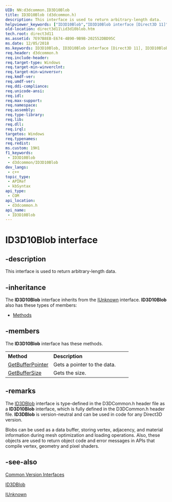```yaml
---
UID: NN:d3dcommon.ID3D10Blob
title: ID3D10Blob (d3dcommon.h)
description: This interface is used to return arbitrary-length data.
helpviewer_keywords: ["ID3D10Blob","ID3D10Blob interface [Direct3D 11]","ID3D10Blob interface [Direct3D 11]","described","d3dcommon/ID3D10Blob","direct3d11.id3d10blob"]
old-location: direct3d11\id3d10blob.htm
tech.root: direct3d11
ms.assetid: 7E97B8EB-E674-4B90-9B9B-202552DBD95C
ms.date: 12/05/2018
ms.keywords: ID3D10Blob, ID3D10Blob interface [Direct3D 11], ID3D10Blob interface [Direct3D 11],described, d3dcommon/ID3D10Blob, direct3d11.id3d10blob
req.header: d3dcommon.h
req.include-header: 
req.target-type: Windows
req.target-min-winverclnt: 
req.target-min-winversvr: 
req.kmdf-ver: 
req.umdf-ver: 
req.ddi-compliance: 
req.unicode-ansi: 
req.idl: 
req.max-support: 
req.namespace: 
req.assembly: 
req.type-library: 
req.lib: 
req.dll: 
req.irql: 
targetos: Windows
req.typenames: 
req.redist: 
ms.custom: 19H1
f1_keywords:
 - ID3D10Blob
 - d3dcommon/ID3D10Blob
dev_langs:
 - c++
topic_type:
 - APIRef
 - kbSyntax
api_type:
 - COM
api_location:
 - d3dcommon.h
api_name:
 - ID3D10Blob
---
```


# ID3D10Blob interface


## -description

This interface is used to return arbitrary-length data.

## -inheritance

The <b xmlns:loc="http://microsoft.com/wdcml/l10n">ID3D10Blob</b> interface inherits from the <a href="https://docs.microsoft.com/windows/desktop/api/unknwn/nn-unknwn-iunknown">IUnknown</a> interface. <b>ID3D10Blob</b> also has these types of members:
<ul>
<li><a href="https://docs.microsoft.com/">Methods</a></li>
</ul>

## -members

The <b>ID3D10Blob</b> interface has these methods.
<table class="members" id="memberListMethods">
<tr>
<th align="left" width="37%">Method</th>
<th align="left" width="63%">Description</th>
</tr>
<tr data="declared;">
<td align="left" width="37%">
<a href="https://docs.microsoft.com/windows/desktop/api/d3dcommon/nf-d3dcommon-id3d10blob-getbufferpointer">GetBufferPointer</a>
</td>
<td align="left" width="63%">
Gets a pointer to the data.
        

</td>
</tr>
<tr data="declared;">
<td align="left" width="37%">
<a href="https://docs.microsoft.com/windows/desktop/api/d3dcommon/nf-d3dcommon-id3d10blob-getbuffersize">GetBufferSize</a>
</td>
<td align="left" width="63%">
Gets the size.
        

</td>
</tr>
</table>

## -remarks

The <a href="https://docs.microsoft.com/previous-versions/windows/desktop/legacy/ff728743(v=vs.85)">ID3DBlob</a> interface is type-defined in the D3DCommon.h header file as a <b>ID3D10Blob</b> interface, which is fully defined in the D3DCommon.h header file.
          <b>ID3DBlob</b> is version-neutral and can be used in code for any Direct3D version.
        

Blobs can be used as a data buffer, storing vertex, adjacency, and material information during mesh optimization and loading operations.
          Also, these objects are used to return object code and error messages in APIs that compile vertex, geometry and pixel shaders.

## -see-also

<a href="https://docs.microsoft.com/windows/desktop/direct3d11/d3d11-graphics-reference-d3d11-common-interfaces">Common Version Interfaces</a>



<a href="https://docs.microsoft.com/previous-versions/windows/desktop/legacy/ff728743(v=vs.85)">ID3DBlob</a>



<a href="https://docs.microsoft.com/windows/desktop/api/unknwn/nn-unknwn-iunknown">IUnknown</a>

